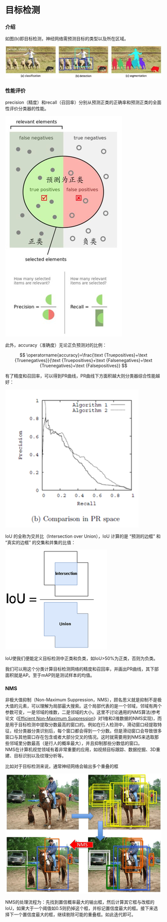 # 目标检测

### 介绍

如图\(b\)即目标检测，神经网络需预测目标的类型以及所在区域。

![](../../.gitbook/assets/image%20%2880%29.png)

### 性能评价

precision（精度）和recall（召回率）分别从预测正类的正确率和预测正类的全面性评价分类器的性能。

![](../../.gitbook/assets/image%20%2899%29.png)

此外，accuracy（准确度）无论正负预测对的比例：

$$
\operatorname{accuracy}=\frac{\text {Truepositives}+\text {Truenegatives}}{\text {Truepositives}+\text {Falsenegatives}+\text {Truenegatives}+\text {Falsepositives}}
$$

有了精度和召回率，可以得到PR曲线，PR曲线下方面积越大则分类器综合性能越好：

![](../../.gitbook/assets/image%20%2810%29.png)

IoU 的全称为交并比（Intersection over Union），IoU 计算的是 “预测的边框” 和 “真实的边框” 的交集和并集的比值：

![](../../.gitbook/assets/image%20%28113%29.png)

IoU使我们便能定义目标检测中正类和负类，如IoU&gt;50%为正类，否则为负类。

我们可以用这个分类计算目标检测网络的精度和召回率，并画出PR曲线，其下部面积就是AP。至于mAP则是测试样本的均值。

### NMS

 非极大值抑制（Non-Maximum Suppression，NMS），顾名思义就是抑制不是极大值的元素，可以理解为局部最大搜索。这个局部代表的是一个邻域，邻域有两个参数可变，一是邻域的维数，二是邻域的大小。这里不讨论通用的NMS算法\(参考论文《[Efficient Non-Maximum Suppression](https://pdfs.semanticscholar.org/52ca/4ed04d1d9dba3e6ae30717898276735e0b79.pdf)》对1维和2维数据的NMS实现\)，而是用于目标检测中提取分数最高的窗口的。例如在行人检测中，滑动窗口经提取特征，经分类器分类识别后，每个窗口都会得到一个分数。但是滑动窗口会导致很多窗口与其他窗口存在包含或者大部分交叉的情况。这时就需要用到NMS来选取那些邻域里分数最高（是行人的概率最大），并且抑制那些分数低的窗口。  
NMS在计算机视觉领域有着非常重要的应用，如视频目标跟踪、数据挖掘、3D重建、目标识别以及纹理分析等。

比如对于目标检测来说，通常神经网络会输出多个重叠的框  


![](../../.gitbook/assets/image%20%28130%29.png)

NMS的处理流程为：先找到置信概率最大的输出框，然后计算其它框与改框的IoU，如果大于一个阈值如0.5则扔掉这个框，并标记置信度最大的框。接下来选择下一个置信度最大的框，继续剔除可能的重叠框。如此迭代即可。

